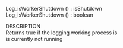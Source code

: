 ﻿   Log_isWorkerShutdown () : isShutdown     Log_isWorkerShutdown () : boolean          DESCRIPTION       Returns true if the logging working process is       is currently not running      